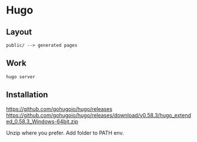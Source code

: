 Hugo
====

Layout
------

```
public/ --> generated pages
```

Work
----

```
hugo server
```

Installation
------------
<https://github.com/gohugoio/hugo/releases>
<https://github.com/gohugoio/hugo/releases/download/v0.58.3/hugo_extended_0.58.3_Windows-64bit.zip>

Unzip where you prefer.
Add folder to PATH env.
